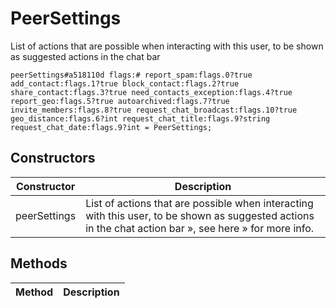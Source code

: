 # PeerSettings
List of actions that are possible when interacting with this user, to be shown as suggested actions in the chat bar

```
peerSettings#a518110d flags:# report_spam:flags.0?true add_contact:flags.1?true block_contact:flags.2?true share_contact:flags.3?true need_contacts_exception:flags.4?true report_geo:flags.5?true autoarchived:flags.7?true invite_members:flags.8?true request_chat_broadcast:flags.10?true geo_distance:flags.6?int request_chat_title:flags.9?string request_chat_date:flags.9?int = PeerSettings;
```

## Constructors
| Constructor | Description |
| ---- | ----------- |
| peerSettings | List of actions that are possible when interacting with this user, to be shown as suggested actions in the chat action bar », see here » for more info. |


## Methods
| Method | Description |
| ---- | ----------- |


